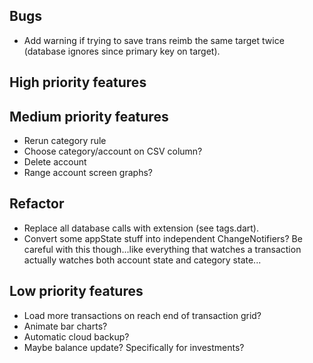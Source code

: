 ## Bugs
- Add warning if trying to save trans reimb the same target twice (database ignores since primary key on target).

## High priority features


## Medium priority features
- Rerun category rule
- Choose category/account on CSV column?
- Delete account
- Range account screen graphs?


## Refactor
- Replace all database calls with extension (see tags.dart).
- Convert some appState stuff into independent ChangeNotifiers? Be careful with this though...like everything that 
  watches a transaction actually watches both account state and category state...


## Low priority features
- Load more transactions on reach end of transaction grid?
- Animate bar charts?
- Automatic cloud backup?
- Maybe balance update? Specifically for investments?

